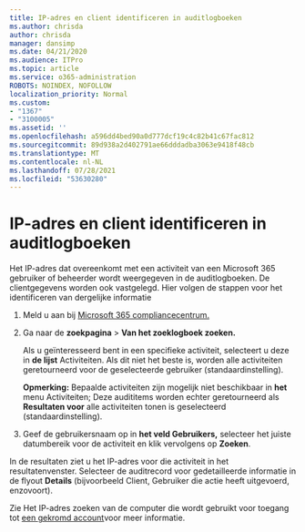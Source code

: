 ```yaml
---
title: IP-adres en client identificeren in auditlogboeken
ms.author: chrisda
author: chrisda
manager: dansimp
ms.date: 04/21/2020
ms.audience: ITPro
ms.topic: article
ms.service: o365-administration
ROBOTS: NOINDEX, NOFOLLOW
localization_priority: Normal
ms.custom:
- "1367"
- "3100005"
ms.assetid: ''
ms.openlocfilehash: a596dd4bed90a0d777dcf19c4c82b41c67fac812
ms.sourcegitcommit: 89d938a2d402791ae66dddadba3063e9418f48cb
ms.translationtype: MT
ms.contentlocale: nl-NL
ms.lasthandoff: 07/28/2021
ms.locfileid: "53630280"
---
```

# <a name="identify-ip-address-and-client-in-audit-logs"></a>IP-adres en client identificeren in auditlogboeken

Het IP-adres dat overeenkomt met een activiteit van een Microsoft 365 gebruiker of beheerder wordt weergegeven in de auditlogboeken. De clientgegevens worden ook vastgelegd. Hier volgen de stappen voor het identificeren van dergelijke informatie

1. Meld u aan bij [Microsoft 365 compliancecentrum.](https://protection.office.com/)

2. Ga naar de **zoekpagina**  >  **Van het zoeklogboek zoeken.**

   Als u geïnteresseerd bent in een specifieke activiteit, selecteert u deze in **de lijst** Activiteiten. Als dit niet het beste is, worden alle activiteiten geretourneerd voor de geselecteerde gebruiker (standaardinstelling).

   **Opmerking:** Bepaalde activiteiten zijn mogelijk niet beschikbaar in **het** menu Activiteiten; Deze audititems worden echter geretourneerd als **Resultaten voor** alle activiteiten tonen is geselecteerd (standaardinstelling).

3. Geef de gebruikersnaam op in **het veld Gebruikers,** selecteer het juiste datumbereik voor de activiteit en klik vervolgens op **Zoeken**.

In de resultaten ziet u het IP-adres voor die activiteit in het resultatenvenster. Selecteer de auditrecord voor gedetailleerde informatie in de flyout **Details** (bijvoorbeeld Client, Gebruiker die actie heeft uitgevoerd, enzovoort).

Zie Het IP-adres zoeken van de computer die wordt gebruikt voor toegang tot [een gekromd account](/microsoft-365/compliance/auditing-troubleshooting-scenarios#find-the-ip-address-of-the-computer-used-to-access-a-compromised-account)voor meer informatie.
